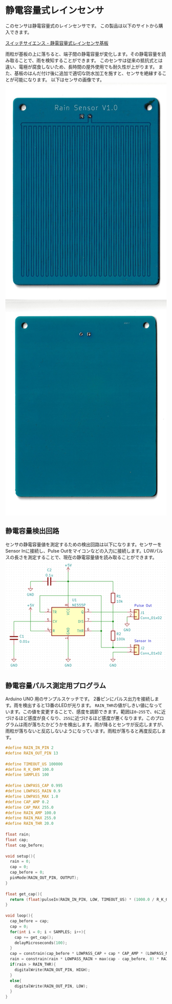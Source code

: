 # 静電容量式レインセンサ
このセンサは静電容量式のレインセンサです。
この製品は以下のサイトから購入できます。

[スイッチサイエンス - 静電容量式レインセンサ基板](https://www.switch-science.com/catalog/8202/)

雨粒が基板の上に落ちると、端子間の静電容量が変化します。その静電容量を読み取ることで、雨を検知することができます。
このセンサは従来の抵抗式とは違い、電極が腐食しないため、長時間の屋外使用でも耐久性が上がります。
また、基板のはんだ付け後に追加で適切な防水加工を施すと、センサを絶縁することが可能になります。
以下はセンサの画像です。
![静電容量式レインセンサ表面](board-image01.jpg "静電容量式レインセンサ表面")
![静電容量式レインセンサ裏面](board-image02.jpg "静電容量式レインセンサ裏面")
## 静電容量検出回路
センサの静電容量値を測定するための検出回路は以下になります。センサーをSensor Inに接続し、Pulse Outをマイコンなどの入力に接続します。LOWパルスの長さを測定することで、現在の静電容量値を読み取ることができます。
![静電容量検出回路](cap-detect.png "静電容量検出回路")
## 静電容量パルス測定用プログラム

Arduino UNO 用のサンプルスケッチです。
2番ピンにパルス出力を接続します。雨を検出すると13番のLEDが光ります。
```RAIN_THR```の値がしきい値になっています。この値を変更することで、感度を調節できます。範囲は```0~255```で、```0```に近づけるほど感度が良くなり、```255```に近づけるほど感度が悪くなります。このプログラムは雨が落ちたかどうかを検出します。雨が降るとセンサが反応しますが、雨粒が落ちないと反応しないようになっています。雨粒が落ちると再度反応します。
```c++
#define RAIN_IN_PIN 2
#define RAIN_OUT_PIN 13

#define TIMEOUT_US 100000
#define R_K_OHM 100.0
#define SAMPLES 100

#define LOWPASS_CAP 0.995
#define LOWPASS_RAIN 0.9
#define LOWPASS_MAX 1.0
#define CAP_AMP 0.2
#define CAP_MAX 255.0
#define RAIN_AMP 100.0
#define RAIN_MAX 255.0
#define RAIN_THR 20.0

float rain;
float cap;
float cap_before;

void setup(){
  rain = 0;
  cap = 0;
  cap_before = 0;
  pinMode(RAIN_OUT_PIN, OUTPUT);
}

float get_cap(){
  return (float)pulseIn(RAIN_IN_PIN, LOW, TIMEOUT_US) * (1000.0 / R_K_OHM) / log(2);
}

void loop(){
  cap_before = cap;
  cap = 0;
  for(int i = 0; i < SAMPLES; i++){
    cap += get_cap();
    delayMicroseconds(100);
  }
  cap = constrain(cap_before * LOWPASS_CAP + cap * CAP_AMP * (LOWPASS_MAX - LOWPASS_CAP) / SAMPLES, 0, CAP_MAX);
  rain = constrain(rain * LOWPASS_RAIN + max(cap - cap_before, 0) * RAIN_AMP * (LOWPASS_MAX - LOWPASS_RAIN), 0, RAIN_MAX);
  if(rain > RAIN_THR){
    digitalWrite(RAIN_OUT_PIN, HIGH);
  }
  else{
    digitalWrite(RAIN_OUT_PIN, LOW);
  }
}
```
